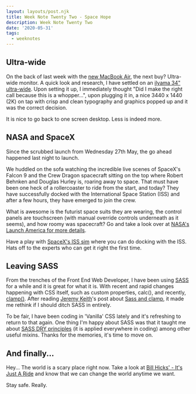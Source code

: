 ```yaml
---
layout: layouts/post.njk
title: Week Note Twenty Two - Space Hope
description: Week Note Twenty Two
date: '2020-05-31'
tags:
  - weeknotes
---
```


## Ultra-wide

On the back of last week with the [new MacBook Air](https://craigbutcher.io/notes/2020/weeknotes-21/), the next buy? Ultra-wide monitor. A quick look and research, I have settled on an [ilyama 34" ultra-wide](https://iiyama.com/gb_en/products/prolite-xub3493wqsu-b1/). Upon setting it up, I immediately thought "Did I make the right call because this is a whopper...", upon plugging it in, a nice 3440 x 1440 (2K) on tap with crisp and clean typography and graphics popped up and it was the correct decision.

It is nice to go back to one screen desktop. Less is indeed more.

## NASA and SpaceX

Since the scrubbed launch from Wednesday 27th May, the go ahead happened last night to launch.

We huddled on the sofa watching the incredible live scenes of SpaceX's Falcon 9 and the Crew Dragon spacecraft sitting on the top where Robert Behnken and Douglas Hurley is, roaring away to space. That must have been one heck of a rollercoaster to ride from the start, and today? They have successfully docked with the International Space Station (ISS) and after a few hours, they have emerged to join the crew.

What is awesome is the futurist space suits they are wearing, the control panels are touchscreen (with manual override controls underneath as it seems), and how roomy was spacecraft? Go and take a look over at [NASA's Launch America for more details](https://www.nasa.gov/specials/dm2/).

Have a play with [SpaceX's ISS sim](https://iss-sim.spacex.com) where you can do docking with the ISS. Hats off to the experts who can get it right the first time.

## Leaving SASS

From the trenches of the Front End Web Developer, I have been using [SASS](https://sass-lang.com) for a while and it is great for what it is. With recent and rapid changes happening with CSS itself, such as custom properties, calc(), and recently, [clamp()](https://developer.mozilla.org/en-US/docs/Web/CSS/clamp). After reading [Jeremy Keith](https://adactio.com/)'s post about [Sass and clamp](https://adactio.com/journal/16887), it made me rethink if I should ditch SASS in entirely.

To be fair, I have been coding in 'Vanilla' CSS lately and it's refreshing to return to that again. One thing I'm happy about SASS was that it taught me about [SASS DRY principles](https://alistapart.com/article/dry-ing-out-your-sass-mixins/) (it is applied everywhere in coding) among other useful mixins. Thanks for the memories, it's time to move on.

## And finally...

Hey... The world is a scary place right now. Take a look at [Bill Hicks' - It's Just A Ride](https://www.youtube.com/watch?v=lqv8Os-AdUo) and know that we can change the world anytime we want.

Stay safe. Really.
